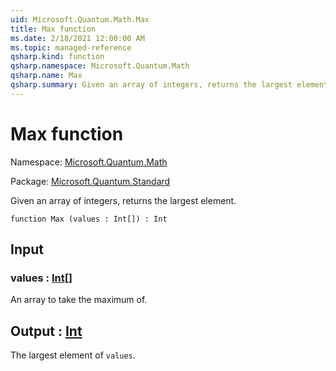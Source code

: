 ```yaml
---
uid: Microsoft.Quantum.Math.Max
title: Max function
ms.date: 2/18/2021 12:00:00 AM
ms.topic: managed-reference
qsharp.kind: function
qsharp.namespace: Microsoft.Quantum.Math
qsharp.name: Max
qsharp.summary: Given an array of integers, returns the largest element.
---
```


# Max function

Namespace: [Microsoft.Quantum.Math](xref:Microsoft.Quantum.Math)

Package: [Microsoft.Quantum.Standard](https://nuget.org/packages/Microsoft.Quantum.Standard)


Given an array of integers, returns the largest element.

```qsharp
function Max (values : Int[]) : Int
```


## Input

### values : [Int](xref:microsoft.quantum.lang-ref.int)[]

An array to take the maximum of.



## Output : [Int](xref:microsoft.quantum.lang-ref.int)

The largest element of `values`.